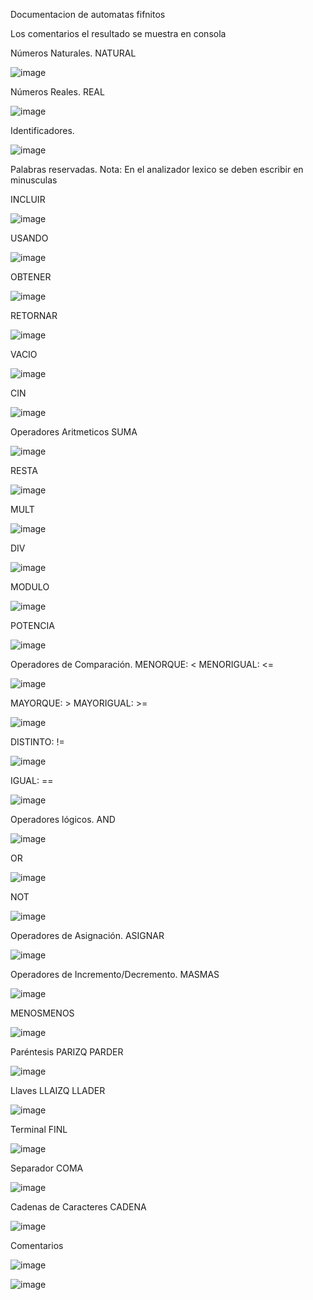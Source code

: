Documentacion de automatas fifnitos

Los comentarios el resultado se muestra en consola

Números Naturales.
NATURAL

![image](https://github.com/CSBMStyles/Analizador-Lexico/assets/114110116/94c2df88-664e-42f0-bce7-58eeb80d6f0c)

Números Reales.
REAL

![image](https://github.com/CSBMStyles/Analizador-Lexico/assets/114110116/a83c1694-0495-4356-9764-658d25d1c61b)

Identificadores.

![image](https://github.com/CSBMStyles/Analizador-Lexico/assets/114110116/b8de8d86-7872-4a7f-b8be-d240c80ba33f)

Palabras reservadas.
Nota: En el analizador lexico se deben escribir en minusculas

INCLUIR

![image](https://github.com/CSBMStyles/Analizador-Lexico/assets/114110116/25bb61dd-7eff-463f-bd10-bd2a38405b79)

USANDO

![image](https://github.com/CSBMStyles/Analizador-Lexico/assets/114110116/dbd128ba-373e-4ccc-b9a1-3f8f5ee28396)

OBTENER

![image](https://github.com/CSBMStyles/Analizador-Lexico/assets/114110116/03ade588-edf0-4631-96ab-642daccd6922)

RETORNAR

![image](https://github.com/CSBMStyles/Analizador-Lexico/assets/114110116/ceac4e1d-0628-43a1-a456-14c63458e667)

VACIO

![image](https://github.com/CSBMStyles/Analizador-Lexico/assets/114110116/c67001e7-0e4b-49ee-919c-a7cee68cc314)

CIN

![image](https://github.com/CSBMStyles/Analizador-Lexico/assets/114110116/4244c9cb-78e8-4dbd-8671-d17b6fd4e8f0)

Operadores Aritmeticos
SUMA

![image](https://github.com/CSBMStyles/Analizador-Lexico/assets/114110116/1a1535d3-95b5-4d70-9e40-315a1d700f29)

RESTA

![image](https://github.com/CSBMStyles/Analizador-Lexico/assets/114110116/f028151b-00ea-46da-91c8-f66251267a0e)

MULT

![image](https://github.com/CSBMStyles/Analizador-Lexico/assets/114110116/bcd986c7-510b-4c8c-8eda-7e427667c1aa)

DIV

![image](https://github.com/CSBMStyles/Analizador-Lexico/assets/114110116/6185f245-72f3-48d6-9233-dd9bcd0e7074)

MODULO

![image](https://github.com/CSBMStyles/Analizador-Lexico/assets/114110116/169f2cc8-db4b-40fb-a810-f71b090a930d)

POTENCIA

![image](https://github.com/CSBMStyles/Analizador-Lexico/assets/114110116/bd3dad49-eb1d-4ef6-bf07-fc2fa7d235dd)

Operadores de Comparación.
MENORQUE: <
MENORIGUAL: <=

![image](https://github.com/CSBMStyles/Analizador-Lexico/assets/114110116/5cdeb0a1-4f8b-48c8-b9c0-e93683b9a4c9)

MAYORQUE: >
MAYORIGUAL: >=

![image](https://github.com/CSBMStyles/Analizador-Lexico/assets/114110116/097080a7-f0af-4f3b-ad75-fdf75f4badba)

DISTINTO: !=

![image](https://github.com/CSBMStyles/Analizador-Lexico/assets/114110116/8c39057e-bff4-4acd-b3d7-a4706ff6786a)

IGUAL: ==

![image](https://github.com/CSBMStyles/Analizador-Lexico/assets/114110116/d5986ed5-7b7c-4a70-b7aa-213439bf9b77)

Operadores lógicos.
AND

![image](https://github.com/CSBMStyles/Analizador-Lexico/assets/114110116/286de971-299d-4f48-9d6d-df9637900278)

OR

![image](https://github.com/CSBMStyles/Analizador-Lexico/assets/114110116/e6077d00-fa66-4062-86a0-502eb2d433e2)

NOT

![image](https://github.com/CSBMStyles/Analizador-Lexico/assets/114110116/1d680a6c-aa15-4dec-9c33-5419f2a23ca5)

Operadores de Asignación.
ASIGNAR

![image](https://github.com/CSBMStyles/Analizador-Lexico/assets/114110116/e5a4c62b-01c4-4469-81b9-050d2c439eb2)

Operadores de Incremento/Decremento.
MASMAS

![image](https://github.com/CSBMStyles/Analizador-Lexico/assets/114110116/36538666-656d-4a9f-b298-20fcc2aefc6a)

MENOSMENOS

![image](https://github.com/CSBMStyles/Analizador-Lexico/assets/114110116/c386bb41-967c-4a7f-9c03-a9fdfc43b72b)

Paréntesis
PARIZQ
PARDER

![image](https://github.com/CSBMStyles/Analizador-Lexico/assets/114110116/deba7344-b6b3-4015-ab46-84e205ff31d3)

Llaves
LLAIZQ
LLADER

![image](https://github.com/CSBMStyles/Analizador-Lexico/assets/114110116/5646234b-97ac-4409-bc6f-fa94d7183acf)

Terminal
FINL

![image](https://github.com/CSBMStyles/Analizador-Lexico/assets/114110116/967e7612-fee8-4875-9771-12343d6fd168)

Separador
COMA

![image](https://github.com/CSBMStyles/Analizador-Lexico/assets/114110116/68dae1a1-7756-41c1-b02f-93710bdc1c96)

Cadenas de Caracteres
CADENA

![image](https://github.com/CSBMStyles/Analizador-Lexico/assets/114110116/c8cabfda-6829-4482-a83d-644e802c461c)

Comentarios

![image](https://github.com/CSBMStyles/Analizador-Lexico/assets/114110116/52ef3b94-ec6f-4346-9da3-5afa9a47c3db)

![image](https://github.com/CSBMStyles/Analizador-Lexico/assets/114110116/cec5c3f4-d512-4146-a84c-6da6917db658)
